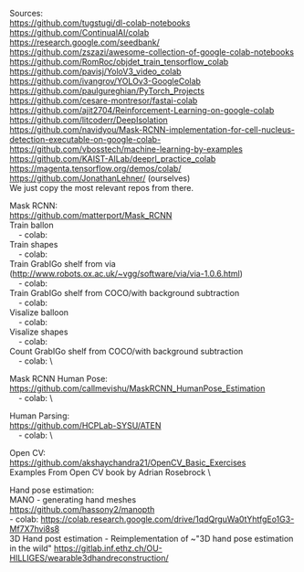 Sources:\
https://github.com/tugstugi/dl-colab-notebooks  \
https://github.com/ContinualAI/colab  \
https://research.google.com/seedbank/ \
https://github.com/zszazi/awesome-collection-of-google-colab-notebooks  \
https://github.com/RomRoc/objdet_train_tensorflow_colab \
https://github.com/pavisj/YoloV3_video_colab  \
https://github.com/ivangrov/YOLOv3-GoogleColab  \
https://github.com/paulgureghian/PyTorch_Projects \
https://github.com/cesare-montresor/fastai-colab  \
https://github.com/ajit2704/Reinforcement-Learning-on-google-colab  \
https://github.com/litcoderr/DeepIsolation  \
https://github.com/navidyou/Mask-RCNN-implementation-for-cell-nucleus-detection-executable-on-google-colab- \
https://github.com/vbosstech/machine-learning-by-examples \
https://github.com/KAIST-AILab/deeprl_practice_colab  \
https://magenta.tensorflow.org/demos/colab/ \
https://github.com/JonathanLehner/ (ourselves)  \
We just copy the most relevant repos from there.

Mask RCNN:  \
  https://github.com/matterport/Mask_RCNN \
  Train ballon  \
&nbsp;&nbsp;&nbsp;&nbsp;- colab:  \
  Train shapes  \
&nbsp;&nbsp;&nbsp;&nbsp;- colab:  \
  Train GrabIGo shelf from via (http://www.robots.ox.ac.uk/~vgg/software/via/via-1.0.6.html)  \
&nbsp;&nbsp;&nbsp;&nbsp;- colab:  \
  Train GrabIGo shelf from COCO/with background subtraction \
&nbsp;&nbsp;&nbsp;&nbsp;- colab:  \
  Visalize balloon \
&nbsp;&nbsp;&nbsp;&nbsp;- colab:  \
  Visalize shapes \
&nbsp;&nbsp;&nbsp;&nbsp;- colab:  \
  Count GrabIGo shelf from COCO/with background subtraction \
&nbsp;&nbsp;&nbsp;&nbsp;- colab:  \

Mask RCNN Human Pose: \
  https://github.com/callmevishu/MaskRCNN_HumanPose_Estimation  \
&nbsp;&nbsp;&nbsp;&nbsp;- colab:  \

Human Parsing:  \
  https://github.com/HCPLab-SYSU/ATEN \
&nbsp;&nbsp;&nbsp;&nbsp;- colab:  \

Open CV:  \
  https://github.com/akshaychandra21/OpenCV_Basic_Exercises \
  Examples From Open CV book by Adrian Rosebrock  \

Hand pose estimation: \
  MANO - generating hand meshes \
  https://github.com/hassony2/manopth \
    - colab: https://colab.research.google.com/drive/1qdQrguWa0tYhtfgEo1G3-Mf7X7hvi8s8  \
  3D Hand post estimation - Reimplementation of ~"3D hand pose estimation in the wild"
  https://gitlab.inf.ethz.ch/OU-HILLIGES/wearable3dhandreconstruction/
